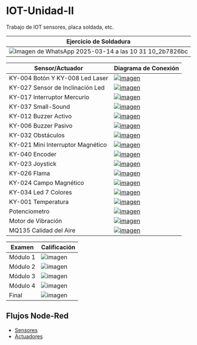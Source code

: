 # IOT-Unidad-II
Trabajo de IOT sensores, placa soldada, etc.

| Ejercicio de Soldadura |
|-------------|
|![Imagen de WhatsApp 2025-03-14 a las 10 31 10_2b7826bc](https://github.com/user-attachments/assets/7c997398-b517-41b1-972c-55d81ea5277f)|

| Sensor/Actuador |Diagrama de Conexión|
|-------------|-------------|
|KY-004 Botón Y KY-008 Led Laser|[![imagen](https://github.com/user-attachments/assets/b8069fab-0bb5-4c4f-8c38-2818cfbb6a5a)](https://app.cirkitdesigner.com/project/bb6bf2d9-9a7d-45fb-b351-6c83b7f5c121)|
|KY-027 Sensor de Inclinación Led|[![imagen](https://github.com/user-attachments/assets/0043a010-b29b-4d6b-a383-b0c00531949f)](https://app.cirkitdesigner.com/project/73b22433-27b8-4678-ba75-cc712300fd9c)|
|KY-017 Interruptor Mercurio|[![imagen](https://github.com/user-attachments/assets/5f541f4c-d084-45fe-890c-c6a257b416c3)](https://app.cirkitdesigner.com/project/a670e1f7-8a83-49b8-8e5b-9d4a8f4e6951)|
|KY-037 Small-Sound|[![imagen](https://github.com/user-attachments/assets/31a80a3e-104a-4f9d-b3d2-aa4337d6604f)](https://app.cirkitdesigner.com/project/157e1636-7a2c-4813-889e-552c1ac93256)|
|KY-012 Buzzer Activo|[![imagen](https://github.com/user-attachments/assets/6b3ff1ac-37ed-434e-b588-a83b58e70064)](https://app.cirkitdesigner.com/project/a521f5fb-c66a-461c-8cc6-cdf88f5e7d2c)|
|KY-006 Buzzer Pasivo|[![imagen](https://github.com/user-attachments/assets/b2036efc-97f1-4fd7-bbc3-407393f02c65)](https://app.cirkitdesigner.com/project/6d414933-5a8c-4abc-8745-97b31a0b95ed)|
|KY-032 Obstáculos|[![imagen](https://github.com/user-attachments/assets/f9c78456-5637-4198-b56d-ac9ce01a060e)](https://app.cirkitdesigner.com/project/dade1ed8-29d9-4986-b79f-3d6a5e2724ff)|
|KY-021 Mini Interruptor Magnético|[![imagen](https://github.com/user-attachments/assets/6016846e-8dac-4b06-8ea3-acf6f8b818d8)](https://app.cirkitdesigner.com/project/baa7a8f8-3b96-42fe-b128-4a0f131691ed)|
|KY-040 Encoder|[![imagen](https://github.com/user-attachments/assets/40531526-b697-411b-a70a-2e4343f0ae6f)](https://app.cirkitdesigner.com/project/0268a776-75cd-4b1f-902f-8ff0fa073abc)|
|KY-023 Joystick|[![imagen](https://github.com/user-attachments/assets/a247b3ea-4813-4207-ae71-cadb0a1c5698)](https://app.cirkitdesigner.com/project/141b0de3-5173-451c-b7c2-c56864f75156)|
|KY-026 Flama|[![imagen](https://github.com/user-attachments/assets/e440f476-73cf-4e33-b517-37ab5acd31ec)](https://app.cirkitdesigner.com/project/c76b8a46-1c90-4461-bcc4-1a7327f26916)|
|KY-024 Campo Magnético|[![imagen](https://github.com/user-attachments/assets/67c4fc62-036e-49b0-ab68-f9d3551c5f12)](https://app.cirkitdesigner.com/project/a712899d-3b50-4aa3-8837-4bec7b5578a1)|
|KY-034 Led 7 Colores|[![imagen](https://github.com/user-attachments/assets/a80d1004-b358-4d96-a8c5-74a2f1f84714)](https://app.cirkitdesigner.com/project/61a67f8b-80ca-4049-b9ed-a4279db3da01)|
|KY-001 Temperatura|[![imagen](https://github.com/user-attachments/assets/d5622a36-8da3-44f4-8de2-bb75a3ee9c88)](https://app.cirkitdesigner.com/project/33585839-d3ab-40af-891a-3cff15c6d510)|
|Potenciometro|[![imagen](https://github.com/user-attachments/assets/3ea4b3ba-5502-4a07-a4ae-6c517c8b4401)](https://app.cirkitdesigner.com/project/5c967f55-252b-49a5-aeb9-6b13dd9e03b0)|
|Motor de Vibración|[![imagen](https://github.com/user-attachments/assets/5397d606-4b62-48c4-802e-48fa3a69bcba)](https://app.cirkitdesigner.com/project/141b0de3-5173-451c-b7c2-c56864f75156)|
|MQ135 Calidad del Aire|[![imagen](https://github.com/user-attachments/assets/faf328ee-0f7c-48e9-b0a6-8f7218849240)](https://app.cirkitdesigner.com/project/005804f4-d2b4-4077-b144-09514aaaba6b)|

| Examen |Calificación|
|-------------|-------------|
|Módulo 1|![imagen](https://github.com/user-attachments/assets/5995e73e-af1b-4b05-ab30-fdcae6504a33)|
|Módulo 2|![imagen](https://github.com/user-attachments/assets/94f35e13-8440-448d-909e-da886e00930d)|
|Módulo 3|![imagen](https://github.com/user-attachments/assets/7c77eecf-0e0d-48c8-b550-ab7efd30df66)|
|Módulo 4|![imagen](https://github.com/user-attachments/assets/1f5de0e9-1839-47fb-ba90-3838cfb17fbf)|
|Final|![imagen](https://github.com/user-attachments/assets/76709188-09aa-4f18-97a5-289cd1911672)|

## Flujos Node-Red
- [Sensores](https://github.com/MiguelAlvarezIbarraUTNG/IOT-Unidad-II/blob/main/flowActuador.json)
- [Actuadores]()
